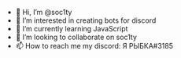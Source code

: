 - 👋 Hi, I’m @soc1ty
- 👀 I’m interested in creating bots for discord
- 🌱 I’m currently learning JavaScript
- 💞️ I’m looking to collaborate on soc1ty
- 📫 How to reach me my discord: Я РЫБКА#3185

<!---
sos1ty/sos1ty is a ✨ special ✨ repository because its `README.md` (this file) appears on your GitHub profile.
You can click the Preview link to take a look at your changes.
--->
